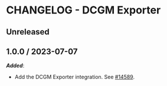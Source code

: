 # CHANGELOG - DCGM Exporter

## Unreleased

## 1.0.0 / 2023-07-07

***Added***:

* Add the DCGM Exporter integration. See [#14589](https://github.com/DataDog/integrations-core/pull/14589).
